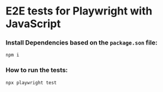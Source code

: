 # E2E tests for Playwright with JavaScript

### Install Dependencies based on the `package.son` file: 

`npm i`

### How to run the tests: 

`npx playwright test`
